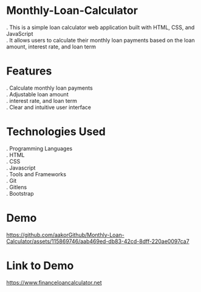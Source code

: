 # Monthly-Loan-Calculator 
. This is a simple loan calculator web application built with HTML, CSS, and JavaScript <br>
. It allows users to calculate their monthly loan payments based on the loan amount, interest rate, and loan term

# Features
. Calculate monthly loan payments <br>
. Adjustable loan amount <br>
. interest rate, and loan term <br>
. Clear and intuitive user interface
 
# Technologies Used
. Programming Languages <br>
. HTML <br>
. CSS <br>
. Javascript <br>
. Tools and Frameworks <br>
. Git <br>
. Gitlens <br>
. Bootstrap

# Demo




https://github.com/aakorGithub/Monthly-Loan-Calculator/assets/115869746/aab469ed-db83-42cd-8dff-220ae0097ca7






# Link to Demo
https://www.financeloancalculator.net






